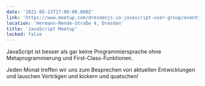 ```yaml
---
date: '2021-05-13T17:00:00.000Z'
link: 'https://www.meetup.com/dresdenjs-io-javascript-user-group/events/wwdfrqycchbrb/'
location: 'Hermann-Mende-Straße 4, Dresden'
title: 'JavaScript Meetup'
locked: false
---
```

JavaScript ist besser als gar keine Programmiersprache ohne Metaprogrammierung und First-Class-Funktionen.

Jeden Monat treffen wir uns zum Besprechen von aktuellen Entwicklungen und lauschen Vorträgen und kickern und quatschen!
